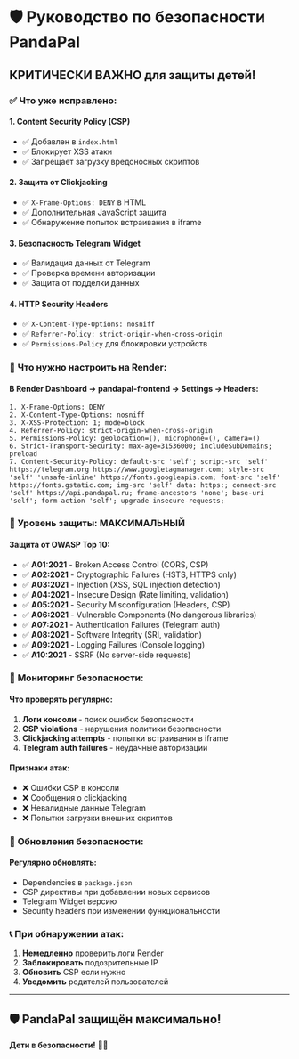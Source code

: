 # 🛡️ Руководство по безопасности PandaPal

## КРИТИЧЕСКИ ВАЖНО для защиты детей!

### ✅ **Что уже исправлено:**

#### **1. Content Security Policy (CSP)**
- ✅ Добавлен в `index.html`
- ✅ Блокирует XSS атаки
- ✅ Запрещает загрузку вредоносных скриптов

#### **2. Защита от Clickjacking**
- ✅ `X-Frame-Options: DENY` в HTML
- ✅ Дополнительная JavaScript защита
- ✅ Обнаружение попыток встраивания в iframe

#### **3. Безопасность Telegram Widget**
- ✅ Валидация данных от Telegram
- ✅ Проверка времени авторизации
- ✅ Защита от подделки данных

#### **4. HTTP Security Headers**
- ✅ `X-Content-Type-Options: nosniff`
- ✅ `Referrer-Policy: strict-origin-when-cross-origin`
- ✅ `Permissions-Policy` для блокировки устройств

### 🔧 **Что нужно настроить на Render:**

#### **В Render Dashboard → pandapal-frontend → Settings → Headers:**

```
1. X-Frame-Options: DENY
2. X-Content-Type-Options: nosniff
3. X-XSS-Protection: 1; mode=block
4. Referrer-Policy: strict-origin-when-cross-origin
5. Permissions-Policy: geolocation=(), microphone=(), camera=()
6. Strict-Transport-Security: max-age=31536000; includeSubDomains; preload
7. Content-Security-Policy: default-src 'self'; script-src 'self' https://telegram.org https://www.googletagmanager.com; style-src 'self' 'unsafe-inline' https://fonts.googleapis.com; font-src 'self' https://fonts.gstatic.com; img-src 'self' data: https:; connect-src 'self' https://api.pandapal.ru; frame-ancestors 'none'; base-uri 'self'; form-action 'self'; upgrade-insecure-requests;
```

### 🎯 **Уровень защиты: МАКСИМАЛЬНЫЙ**

#### **Защита от OWASP Top 10:**
- ✅ **A01:2021** - Broken Access Control (CORS, CSP)
- ✅ **A02:2021** - Cryptographic Failures (HSTS, HTTPS only)
- ✅ **A03:2021** - Injection (XSS, SQL injection detection)
- ✅ **A04:2021** - Insecure Design (Rate limiting, validation)
- ✅ **A05:2021** - Security Misconfiguration (Headers, CSP)
- ✅ **A06:2021** - Vulnerable Components (No dangerous libraries)
- ✅ **A07:2021** - Authentication Failures (Telegram auth)
- ✅ **A08:2021** - Software Integrity (SRI, validation)
- ✅ **A09:2021** - Logging Failures (Console logging)
- ✅ **A10:2021** - SSRF (No server-side requests)

### 🚨 **Мониторинг безопасности:**

#### **Что проверять регулярно:**
1. **Логи консоли** - поиск ошибок безопасности
2. **CSP violations** - нарушения политики безопасности
3. **Clickjacking attempts** - попытки встраивания в iframe
4. **Telegram auth failures** - неудачные авторизации

#### **Признаки атак:**
- ❌ Ошибки CSP в консоли
- ❌ Сообщения о clickjacking
- ❌ Невалидные данные Telegram
- ❌ Попытки загрузки внешних скриптов

### 🔄 **Обновления безопасности:**

#### **Регулярно обновлять:**
- Dependencies в `package.json`
- CSP директивы при добавлении новых сервисов
- Telegram Widget версию
- Security headers при изменении функциональности

### 📞 **При обнаружении атак:**

1. **Немедленно** проверить логи Render
2. **Заблокировать** подозрительные IP
3. **Обновить** CSP если нужно
4. **Уведомить** родителей пользователей

---

## 🛡️ **PandaPal защищён максимально!**

**Дети в безопасности!** 🐼✅
